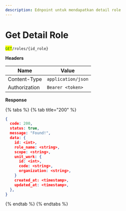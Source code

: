 ```yaml
---
description: Ednpoint untuk mendapatkan detail role
---
```


# Get Detail Role

<mark style="color:green;">`GET`</mark>`/roles/{id_role}`

**Headers**

| Name          | Value              |
| ------------- | ------------------ |
| Content-Type  | `application/json` |
| Authorization | `Bearer <token>`   |

**Response**

{% tabs %}
{% tab title="200" %}
```json
{
  code: 200,
  status: true,
  message: "Found!",
  data: {
    id: <int>,
    role_name: <string>,
    scope: <string>,
    unit_work: {
      id: <int>,
      code: <string>,
      organization: <string>,
    }
    created_at: <timestamp>,
    updated_at: <timestamp>,
  },
}
```
{% endtab %}
{% endtabs %}
